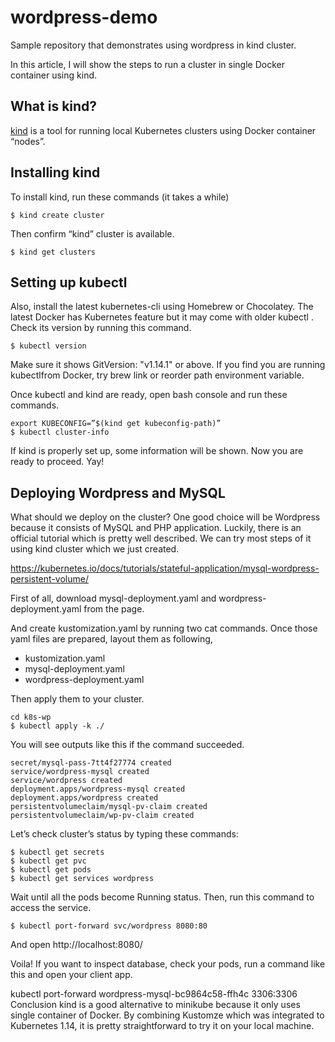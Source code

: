 # wordpress-demo
Sample repository that demonstrates using wordpress in kind cluster.  

In this article, I will show the steps to run a cluster in single Docker container using kind.

## What is kind?
[kind](https://kind.sigs.k8s.io/) is a tool for running local Kubernetes clusters using Docker container “nodes”.

## Installing kind
To install kind, run these commands (it takes a while)
```
$ kind create cluster
```

Then confirm “kind” cluster is available.
```
$ kind get clusters
```

## Setting up kubectl
Also, install the latest kubernetes-cli using Homebrew or Chocolatey.
The latest Docker has Kubernetes feature but it may come with older kubectl .
Check its version by running this command.
```
$ kubectl version
```

Make sure it shows GitVersion: "v1.14.1" or above.
If you find you are running kubectlfrom Docker, try brew link or reorder path environment variable.

Once kubectl and kind are ready, open bash console and run these commands.

```
export KUBECONFIG=”$(kind get kubeconfig-path)”
$ kubectl cluster-info
```

If kind is properly set up, some information will be shown.
Now you are ready to proceed. Yay!

## Deploying Wordpress and MySQL
What should we deploy on the cluster? One good choice will be Wordpress because it consists of MySQL and PHP application.
Luckily, there is an official tutorial which is pretty well described. We can try most steps of it using kind cluster which we just created.

https://kubernetes.io/docs/tutorials/stateful-application/mysql-wordpress-persistent-volume/

First of all, download mysql-deployment.yaml and wordpress-deployment.yaml from the page.

And create kustomization.yaml by running two cat commands.
Once those yaml files are prepared, layout them as following,

-  kustomization.yaml
-  mysql-deployment.yaml
-  wordpress-deployment.yaml

Then apply them to your cluster.
```
cd k8s-wp
$ kubectl apply -k ./
```  

You will see outputs like this if the command succeeded.
```
secret/mysql-pass-7tt4f27774 created
service/wordpress-mysql created
service/wordpress created
deployment.apps/wordpress-mysql created
deployment.apps/wordpress created
persistentvolumeclaim/mysql-pv-claim created
persistentvolumeclaim/wp-pv-claim created
```

Let’s check cluster’s status by typing these commands:
```
$ kubectl get secrets
$ kubectl get pvc
$ kubectl get pods
$ kubectl get services wordpress
```

Wait until all the pods become Running status.
Then, run this command to access the service.
```
$ kubectl port-forward svc/wordpress 8080:80
```

And open http://localhost:8080/


Voila!
If you want to inspect database, check your pods, run a command like this and open your client app.

kubectl port-forward wordpress-mysql-bc9864c58-ffh4c 3306:3306
Conclusion
kind is a good alternative to minikube because it only uses single container of Docker.
By combining Kustomze which was integrated to Kubernetes 1.14, it is pretty straightforward to try it on your local machine.
